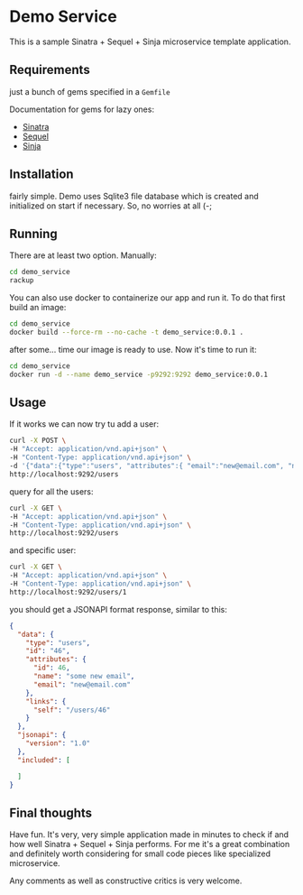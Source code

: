 # Demo Service

This is a sample Sinatra + Sequel + Sinja microservice template application.

## Requirements

just a bunch of gems specified in a `Gemfile`

Documentation for gems for lazy ones:

- [Sinatra](http://www.sinatrarb.com/)
- [Sequel](http://sequel.jeremyevans.net/)
- [Sinja](https://github.com/mwpastore/sinja)

## Installation

fairly simple. Demo uses Sqlite3 file database which is created and initialized on start if necessary. So, no worries at all (-;

## Running

There are at least two option. Manually:

```bash
cd demo_service
rackup
```

You can also use docker to containerize our app and run it. To do that first build an image:

```bash
cd demo_service
docker build --force-rm --no-cache -t demo_service:0.0.1 .
```

after some... time our image is ready to use. Now it's time to run it:

```bash
cd demo_service
docker run -d --name demo_service -p9292:9292 demo_service:0.0.1
```

## Usage

If it works we can now try tu add a user:

```bash
curl -X POST \
-H "Accept: application/vnd.api+json" \
-H "Content-Type: application/vnd.api+json" \
-d '{"data":{"type":"users", "attributes":{ "email":"new@email.com", "name": "some new email"}}}' \
http://localhost:9292/users
```

query for all the users:

```bash
curl -X GET \
-H "Accept: application/vnd.api+json" \
-H "Content-Type: application/vnd.api+json" \
http://localhost:9292/users
```

and specific user:

```bash
curl -X GET \
-H "Accept: application/vnd.api+json" \
-H "Content-Type: application/vnd.api+json" \
http://localhost:9292/users/1
```

you should get a JSONAPI format response, similar to this:

```json
{
  "data": {
    "type": "users",
    "id": "46",
    "attributes": {
      "id": 46,
      "name": "some new email",
      "email": "new@email.com"
    },
    "links": {
      "self": "/users/46"
    }
  },
  "jsonapi": {
    "version": "1.0"
  },
  "included": [

  ]
}
```

## Final thoughts

Have fun. It's very, very simple application made in minutes to check if and how well Sinatra + Sequel + Sinja performs. For me it's a great combination and definitely worth considering for small code pieces like specialized microservice.

Any comments as well as constructive critics is very welcome.
